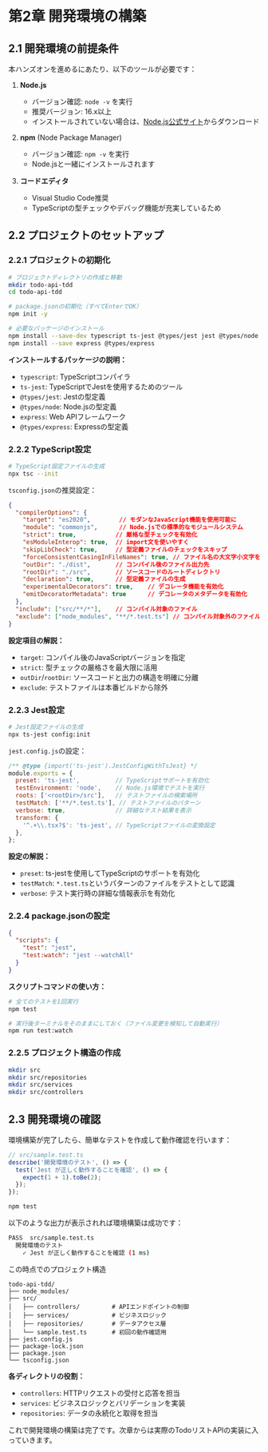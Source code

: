 # 第2章 開発環境の構築

## 2.1 開発環境の前提条件

本ハンズオンを進めるにあたり、以下のツールが必要です：

1. **Node.js**
   - バージョン確認: `node -v` を実行
   - 推奨バージョン: 16.x以上
   - インストールされていない場合は、[Node.js公式サイト](https://nodejs.org/)からダウンロード

2. **npm** (Node Package Manager)
   - バージョン確認: `npm -v` を実行
   - Node.jsと一緒にインストールされます

3. **コードエディタ**
   - Visual Studio Code推奨
   - TypeScriptの型チェックやデバッグ機能が充実しているため

## 2.2 プロジェクトのセットアップ

### 2.2.1 プロジェクトの初期化

```bash
# プロジェクトディレクトリの作成と移動
mkdir todo-api-tdd
cd todo-api-tdd

# package.jsonの初期化（すべてEnterでOK）
npm init -y

# 必要なパッケージのインストール
npm install --save-dev typescript ts-jest @types/jest jest @types/node
npm install --save express @types/express
```

**インストールするパッケージの説明：**
- `typescript`: TypeScriptコンパイラ
- `ts-jest`: TypeScriptでJestを使用するためのツール
- `@types/jest`: Jestの型定義
- `@types/node`: Node.jsの型定義
- `express`: Web APIフレームワーク
- `@types/express`: Expressの型定義

### 2.2.2 TypeScript設定

```bash
# TypeScript設定ファイルの生成
npx tsc --init
```

`tsconfig.json`の推奨設定：

```json
{
  "compilerOptions": {
    "target": "es2020",        // モダンなJavaScript機能を使用可能に
    "module": "commonjs",      // Node.jsでの標準的なモジュールシステム
    "strict": true,           // 厳格な型チェックを有効化
    "esModuleInterop": true,  // import文を使いやすく
    "skipLibCheck": true,     // 型定義ファイルのチェックをスキップ
    "forceConsistentCasingInFileNames": true, // ファイル名の大文字小文字を厳格に
    "outDir": "./dist",       // コンパイル後のファイル出力先
    "rootDir": "./src",       // ソースコードのルートディレクトリ
    "declaration": true,      // 型定義ファイルの生成
    "experimentalDecorators": true,    // デコレータ機能を有効化
    "emitDecoratorMetadata": true      // デコレータのメタデータを有効化
  },
  "include": ["src/**/*"],    // コンパイル対象のファイル
  "exclude": ["node_modules", "**/*.test.ts"] // コンパイル対象外のファイル
}
```

**設定項目の解説：**
- `target`: コンパイル後のJavaScriptバージョンを指定
- `strict`: 型チェックの厳格さを最大限に活用
- `outDir`/`rootDir`: ソースコードと出力の構造を明確に分離
- `exclude`: テストファイルは本番ビルドから除外

### 2.2.3 Jest設定

```bash
# Jest設定ファイルの生成
npx ts-jest config:init
```

`jest.config.js`の設定：

```javascript
/** @type {import('ts-jest').JestConfigWithTsJest} */
module.exports = {
  preset: 'ts-jest',          // TypeScriptサポートを有効化
  testEnvironment: 'node',    // Node.js環境でテストを実行
  roots: ['<rootDir>/src'],   // テストファイルの検索場所
  testMatch: ['**/*.test.ts'], // テストファイルのパターン
  verbose: true,              // 詳細なテスト結果を表示
  transform: {
    '^.+\\.tsx?$': 'ts-jest', // TypeScriptファイルの変換設定
  },
};
```

**設定の解説：**
- `preset`: ts-jestを使用してTypeScriptのサポートを有効化
- `testMatch`: `*.test.ts`というパターンのファイルをテストとして認識
- `verbose`: テスト実行時の詳細な情報表示を有効化

### 2.2.4 package.jsonの設定

```json
{
  "scripts": {
    "test": "jest",
    "test:watch": "jest --watchAll"
  }
}
```

**スクリプトコマンドの使い方：**
```bash
# 全てのテストを1回実行
npm test

# 実行後ターミナルをそのままにしておく（ファイル変更を検知して自動実行）
npm run test:watch
```

### 2.2.5 プロジェクト構造の作成

```bash
mkdir src
mkdir src/repositories
mkdir src/services
mkdir src/controllers
```

## 2.3 開発環境の確認

環境構築が完了したら、簡単なテストを作成して動作確認を行います：

```typescript
// src/sample.test.ts
describe('開発環境のテスト', () => {
  test('Jest が正しく動作することを確認', () => {
    expect(1 + 1).toBe(2);
  });
});
```

```bash
npm test
```

以下のような出力が表示されれば環境構築は成功です：
```bash
PASS  src/sample.test.ts
  開発環境のテスト
    ✓ Jest が正しく動作することを確認 (1 ms)
```


この時点でのプロジェクト構造
```
todo-api-tdd/
├── node_modules/
├── src/
│   ├── controllers/         # APIエンドポイントの制御
│   ├── services/            # ビジネスロジック
│   ├── repositories/        # データアクセス層
│   └── sample.test.ts       # 初回の動作確認用
├── jest.config.js
├── package-lock.json
├── package.json
└── tsconfig.json
```

**各ディレクトリの役割：**
- `controllers`: HTTPリクエストの受付と応答を担当
- `services`: ビジネスロジックとバリデーションを実装
- `repositories`: データの永続化と取得を担当

これで開発環境の構築は完了です。次章からは実際のTodoリストAPIの実装に入っていきます。

